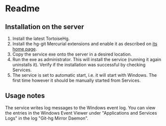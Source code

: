 # Readme



## Installation on the server

1. Install the latest TortoiseHg.
2. Install the hg-git Mercurial extensions and enable it as described on [its home page](http://hg-git.github.io/).
3. Copy the service exe onto the server in a desired location.
4. Run the exe as administrator. This will install the service (running it again uninstalls it). Verify if the installation was successful by checking Services.
5. The service is set to automatic start, i.e. it will start with Windows. The first time however it should be manually started from Services.


## Usage notes

The service writes log messages to the Windows event log. You can view the entries in the Windows Event Viewer under "Applications and Services Logs" in the log "Git-hg Mirror Daemon".